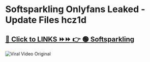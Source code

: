 
 # Softsparkling Onlyfans Leaked - Update Files hcz1d

## <h2><a href="https://clipsfans.com/Softsparkling&ref=git">🔗 Click to LINKS ⏩⏩ 👉 🟢 Softsparkling </a></h2>

<a href="https://clipsfans.com/Softsparkling&ref=git" rel="nofollow" data-target="animated-image.originalLink"><img src="https://i.ibb.co.com/xMMVF88/686577567.gif" alt="Viral Video Original" style="max-width: 100%; display: inline-block;" data-target="animated-image.originalImage"></a>

